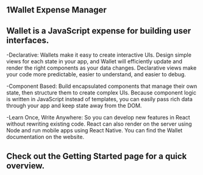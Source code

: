 ## 1Wallet Expense Manager



## Wallet is a JavaScript expense for building user interfaces.

-Declarative: Wallets make it easy to create interactive UIs. Design simple views for each state in your app, and Wallet will efficiently update and render the right components as your data changes. Declarative views make your code more predictable, easier to understand, and easier to debug.

-Component Based: Build encapsulated components that manage their own state, then structure them to create complex UIs. Because component logic is written in JavaScript instead of templates, you can easily pass rich data through your app and keep state away from the DOM.

-Learn Once, Write Anywhere: So you can develop new features in React without rewriting existing code. React can also render on the server using Node and run mobile apps using React Native.
You can find the Wallet documentation on the website.

## Check out the Getting Started page for a quick overview.
